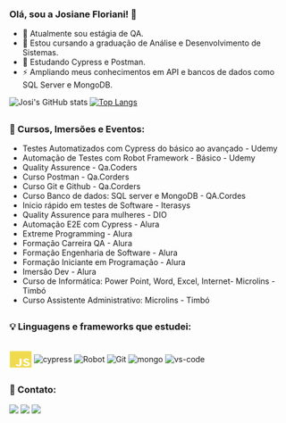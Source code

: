 ### Olá, sou a Josiane Floriani! 💜


- 🔭 Atualmente sou estágia de QA.
- 📜 Estou cursando a graduação de Análise e Desenvolvimento de Sistemas.
- 🌱 Estudando Cypress e Postman.
- ⚡ Ampliando meus conhecimentos em API e bancos de dados como SQL Server e MongoDB.

![Josi's GitHub stats](https://github-readme-stats.vercel.app/api?username=josianefloriani&show_icons=true&theme=dracula)
[![Top Langs](https://github-readme-stats.vercel.app/api/top-langs/?username=josianefloriani&hide_progress=true&theme=dracula)](https://github.com/josifloriani/github-readme-stats)

##
  
### 📝 Cursos, Imersões e Eventos:

- Testes Automatizados com Cypress do básico ao avançado - Udemy
- Automação de Testes com Robot Framework - Básico - Udemy
- Quality Assurence - Qa.Coders
- Curso Postman - Qa.Corders
- Curso Git e Github - Qa.Corders
- Curso Banco de dados: SQL server e MongoDB - QA.Cordes
- Inicio rápido em testes de Software - Iterasys
- Quality Assurence para mulheres - DIO
- Automação E2E com Cypress - Alura
- Extreme Programming - Alura
- Formação Carreira QA - Alura
- Formação Engenharia de Software - Alura
- Formação Iniciante em Programação - Alura
- Imersão Dev - Alura
- Curso de Informática: Power Point, Word, Excel, Internet- Microlins -Timbó
- Curso Assistente Administrativo: Microlins - Timbó

##

### 💡 Linguagens e frameworks que estudei:
<div style="display: inline_block"><br>
  <img align="center" alt="Js" height="30" width="40" src="https://raw.githubusercontent.com/devicons/devicon/master/icons/javascript/javascript-plain.svg">
  <img align="center" alt="cypress" height="30" width="80" src="https://img.shields.io/badge/-Cypress%20-%23525252.svg?style=flat&logo=cypress&logoColor=red&">
  <img align="center" alt="Robot" height="30" width="40" src="https://upload.wikimedia.org/wikipedia/commons/e/e4/Robot-framework-logo.png?20180323153902">
  <img align="center" alt="Git" height="30" width="40" src="https://cdn.jsdelivr.net/gh/devicons/devicon/icons/git/git-original.svg">
  <img align="center" alt="mongo" height="30" width="40" src="https://cdn.jsdelivr.net/gh/devicons/devicon/icons/mongodb/mongodb-original-wordmark.svg">
  <img align="center" alt="vs-code" height="30" width="40" src="https://cdn.jsdelivr.net/gh/devicons/devicon/icons/vscode/vscode-original.svg">
  
</div>

##

### 📱 Contato:
<div> 
   
  <a href="https://instagram.com/josifloriani" target="_blank"><img src="https://img.shields.io/badge/-Instagram-%23E4405F?style=for-the-badge&logo=instagram&logoColor=white" target="_blank"></a>
  <a href = "mailto:josianeteixeira22@gmail.com"><img src="https://img.shields.io/badge/-Gmail-%23333?style=for-the-badge&logo=gmail&logoColor=white" target="_blank"></a>
  <a href="https://www.linkedin.com/in/josianefloriani" target="_blank"><img src="https://img.shields.io/badge/-LinkedIn-%230077B5?style=for-the-badge&logo=linkedin&logoColor=white" target="_blank"></a> 
  
</div>
